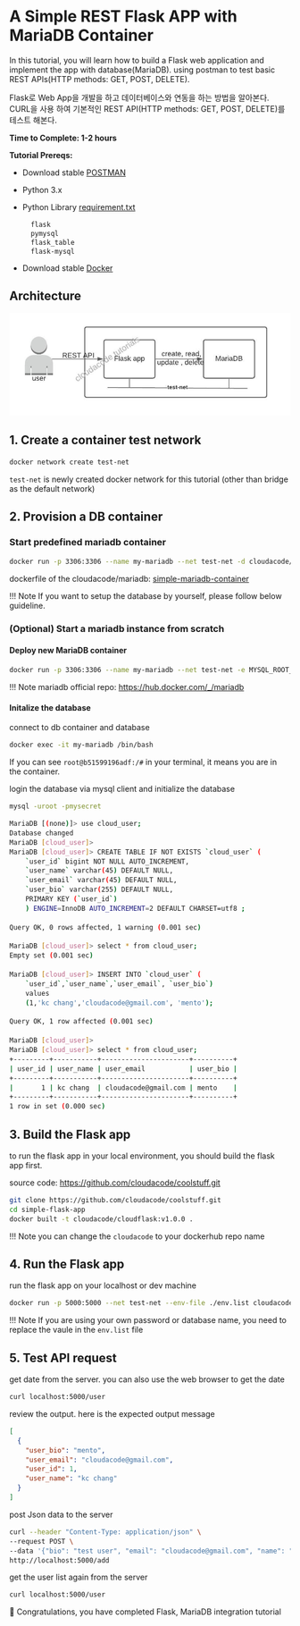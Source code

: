 # A Simple REST Flask APP with MariaDB Container

In this tutorial, you will learn how to build a Flask web application and implement the app with database(MariaDB). using postman to test basic REST APIs(HTTP methods: GET, POST, DELETE). 

Flask로 Web App을 개발을 하고 데이터베이스와 연동을 하는 방법을 알아본다. CURL을 사용 하여 기본적인 REST API(HTTP methods: GET, POST, DELETE)를 테스트 해본다.  

**Time to Complete: 1-2 hours**

**Tutorial Prereqs:**

- Download stable [POSTMAN](https://www.postman.com/downloads/)
- Python 3.x
- Python Library [requirement.txt](https://github.com/cloudacode/coolstuff/blob/main/simple-flask-app/requirements.txt)
  
        flask
        pymysql
        flask_table
        flask-mysql

- Download stable [Docker](https://docs.docker.com/get-docker/)

## Architecture

![docker-flask-mariadb](../assets/docker-flask-mariadb.jpeg)

## 1. Create a container test network

```bash
docker network create test-net
```
`test-net` is newly created docker network for this tutorial (other than bridge as the default network)

## 2. Provision a DB container

### Start predefined mariadb container

```bash
docker run -p 3306:3306 --name my-mariadb --net test-net -d cloudacode/mariadb:v1.1.0
```

dockerfile of the cloudacode/mariadb: [simple-mariadb-container](https://github.com/cloudacode/coolstuff/tree/main/simple-mariadb-container)

!!! Note
    If you want to setup the database by yourself, please follow below guideline.

### (Optional) Start a mariadb instance from scratch

#### Deploy new MariaDB container

```bash
docker run -p 3306:3306 --name my-mariadb --net test-net -e MYSQL_ROOT_PASSWORD=mysecret -e MYSQL_DATABASE=cloud_user -d mariadb:latest
``` 

!!! Note
    mariadb official repo: https://hub.docker.com/_/mariadb

#### Initalize the database

connect to db container and database
```bash
docker exec -it my-mariadb /bin/bash
```

If you can see `root@b51599196adf:/#` in your terminal, it means you are in the container.

login the database via mysql client and initialize the database

```bash
mysql -uroot -pmysecret
```

```bash
MariaDB [(none)]> use cloud_user;
Database changed
MariaDB [cloud_user]>
MariaDB [cloud_user]> CREATE TABLE IF NOT EXISTS `cloud_user` (  
    `user_id` bigint NOT NULL AUTO_INCREMENT,   
    `user_name` varchar(45) DEFAULT NULL,   
    `user_email` varchar(45) DEFAULT NULL,   
    `user_bio` varchar(255) DEFAULT NULL,   
    PRIMARY KEY (`user_id`) 
    ) ENGINE=InnoDB AUTO_INCREMENT=2 DEFAULT CHARSET=utf8 ;

Query OK, 0 rows affected, 1 warning (0.001 sec)

MariaDB [cloud_user]> select * from cloud_user;
Empty set (0.001 sec)

MariaDB [cloud_user]> INSERT INTO `cloud_user` (
    `user_id`,`user_name`,`user_email`, `user_bio`) 
    values  
    (1,'kc chang','cloudacode@gmail.com', 'mento');

Query OK, 1 row affected (0.001 sec)

MariaDB [cloud_user]>
MariaDB [cloud_user]> select * from cloud_user;
+---------+-----------+----------------------+----------+
| user_id | user_name | user_email           | user_bio |
+---------+-----------+----------------------+----------+
|       1 | kc chang  | cloudacode@gmail.com | mento    |
+---------+-----------+----------------------+----------+
1 row in set (0.000 sec)

```

## 3. Build the Flask app

to run the flask app in your local environment, you should build the flask app first.

source code: https://github.com/cloudacode/coolstuff.git

```bash
git clone https://github.com/cloudacode/coolstuff.git
cd simple-flask-app
docker built -t cloudacode/cloudflask:v1.0.0 .
```

!!! Note
    you can change the `cloudacode` to your dockerhub repo name

## 4. Run the Flask app

run the flask app on your localhost or dev machine
```bash
docker run -p 5000:5000 --net test-net --env-file ./env.list cloudacode/cloudflask:v1.1.0
```

!!! Note
    If you are using your own password or database name, you need to replace the vaule in the `env.list` file

## 5. Test API request

get date from the server. you can also use the web browser to get the date
```bash
curl localhost:5000/user
```

review the output. here is the expected output message
```json
[
  {
    "user_bio": "mento",
    "user_email": "cloudacode@gmail.com",
    "user_id": 1,
    "user_name": "kc chang"
  }
]
```

post Json data to the server
```bash
curl --header "Content-Type: application/json" \
--request POST \
--data '{"bio": "test user", "email": "cloudacode@gmail.com", "name": "test1"}' \
http://localhost:5000/add
```

get the user list again from the server
```bash
curl localhost:5000/user
```


🎉 Congratulations, you have completed Flask, MariaDB integration tutorial 